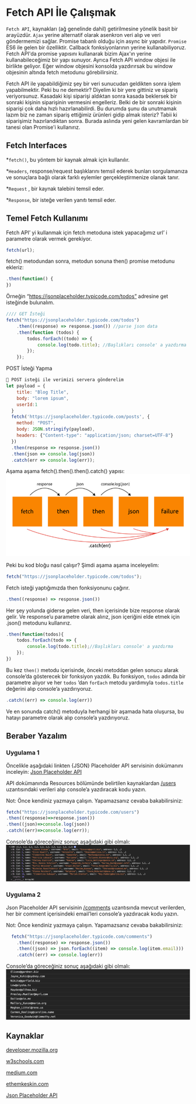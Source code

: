 # Fetch API İle Çalışmak

`Fetch API`, kaynakları (ağ genelinde dahil) getirilmesine yönelik basit bir arayüzdür. `Ajax` yerine alternatif olarak asenkron veri alıp ve veri göndermemizi sağlar. Promise tabanlı olduğu için async bir yapıdır. `Promise` ES6 ile gelen bir özelliktir. Callback fonksiyonlarının yerine kullanabiliyoruz. Fetch API'da promise yapısını kullanarak bizim Ajax'ın yerine kullanabileceğimiz bir yapı sunuyor. Ayrıca Fetch API window objesi ile birlikte geliyor. Eğer window objesini konsolda yazdırırsak bu window objesinin altında fetch metodunu görebilirsiniz.

Fetch API ile yapabildiğimiz şey bir veri sunucudan geldikten sonra işlem yapabilmektir. Peki bu ne demektir? Diyelim ki bir yere gittiniz ve sipariş veriyorsunuz. Kasadaki kişi siparişi aldıktan sonra kasada beklersek bir sonraki kişinin siparişinin vermesini engelleriz. Belki de bir sonraki kişinin siparişi çok daha hızlı hazırlanabilirdi. Bu durumda şunu da unutmamak lazım biz ne zaman sipariş ettiğimiz ürünleri gidip almak isteriz? Tabii ki siparişimiz hazırlandıktan sonra. Burada aslında yeni gelen kavramlardan bir tanesi olan Promise'i kullanırız.

## Fetch Interfaces

\*`fetch()`, bu yöntem bir kaynak almak için kullanılır.

\*`Headers`, response/request başlıklarını temsil ederek bunları sorgulamanıza ve sonuçlara bağlı olarak farklı eylemler gerçekleştirmenize olanak tanır.

\*`Request` , bir kaynak talebini temsil eder.

\*`Response`, bir isteğe verilen yanıtı temsil eder.

## Temel Fetch Kullanımı

Fetch API’ yi kullanmak için fetch metoduna istek yapacağımız url’ i parametre olarak vermek gerekiyor.

```javascript
fetch(url);
```

fetch() metodundan sonra, metodun sonuna then() promise metodunu ekleriz:

```javascript
.then(function() {
})
```

Örneğin “https://jsonplaceholder.typicode.com/todos” adresine get isteğinde bulunalım.

```javascript
//// GET İsteği
fetch("https://jsonplaceholder.typicode.com/todos")
	.then((response) => response.json()) //parse json data
	.then(function (todos) {
		todos.forEach((todo) => {
			console.log(todo.title); //Başlıkları console' a yazdırma
		});
	});
```

POST İsteği Yapma

```javascript
💭 POST isteği ile verimizi servera gönderelim
let payload = {
    title: "Blog Title",
    body: "lorem ipsum",
    userId:1
  }
  fetch('https://jsonplaceholder.typicode.com/posts', {
    method: "POST",
    body: JSON.stringify(payload),
    headers: {"Content-type": "application/json; charset=UTF-8"}
  })
  .then(response => response.json())
  .then(json => console.log(json))
  .catch(err => console.log(err));
```

Aşama aşama fetch().then().then().catch() yapısı:
![Resim 1 - fetch( ).then( ).catch( ) diyagramı](https://raw.githubusercontent.com/Kodluyoruz/taskforce/main/javascript/javascript-temel/fetch-api-ile-calismak/figures/fetch-diagram.jpg)

Peki bu kod bloğu nasıl çalışır? Şimdi aşama aşama inceleyelim:

```javascript
fetch("https://jsonplaceholder.typicode.com/todos");
```

Fetch isteği yaptığımızda then fonksiyonunu çağırır.

```javascript
.then((response) => response.json())
```

Her şey yolunda giderse gelen veri, then içerisinde bize response olarak gelir. Ve response’u parametre olarak alırız, json içeriğini elde etmek için .json() metodunu kullanırız.

```javascript
.then(function(todos){
    todos.forEach(todo => {
        console.log(todo.title);//Başlıkları console' a yazdırma
    });
})
```

Bu kez `then()` metodu içerisinde, önceki metoddan gelen sonucu alarak console’da gösterecek bir fonksiyon yazdık. Bu fonksiyon, `todos` adında bir parametre alıyor ve her `todos` ’dan `forEach` metodu yardımıyla `todos.title` değerini alıp console’a yazdırıyoruz.

```javascript
.catch((err) => console.log(err))
```

Ve en sonunda catch() metoduyla herhangi bir aşamada hata oluşursa, bu hatayı parametre olarak alıp console’a yazdırıyoruz.

## Beraber Yazalım

### Uygulama 1

Öncelikle aşağıdaki linkten {JSON} Placeholder API servisinin dokümanını inceleyin:
[Json Placeholder API](https://jsonplaceholder.typicode.com/)

API dokümanında Resources bölümünde belirtilen kaynaklardan [/users](https://jsonplaceholder.typicode.com/users) uzantısındaki verileri alıp console’a yazdıracak kodu yazın.

Not: Önce kendiniz yazmaya çalışın. Yapamazsanız cevaba bakabilirsiniz:


```javascript
fetch("https://jsonplaceholder.typicode.com/users")
.then((response)=>response.json())
.then((json)=>console.log(json))
.catch((err)=>console.log(err));
```

Console’da göreceğiniz sonuç aşağıdaki gibi olmalı:
![Cevap 1 Console Çıktısı](https://raw.githubusercontent.com/Kodluyoruz/taskforce/main/javascript/javascript-temel/fetch-api-ile-calismak/figures/fetch-result-1.png)

### Uygulama 2

Json Placeholder API servisinin [/comments](https://jsonplaceholder.typicode.com/comments) uzantısında mevcut verilerden, her bir comment içerisindeki email’leri console’a yazdıracak kodu yazın.

Not: Önce kendiniz yazmaya çalışın. Yapamazsanız cevaba bakabilirsiniz:

```javascript
  fetch("https://jsonplaceholder.typicode.com/comments")
    .then((response) => response.json())
    .then((json) => json.forEach((item) => console.log(item.email)))
    .catch((err) => console.log(err))
```

Console’da göreceğiniz sonuç aşağıdaki gibi olmalı:
![Cevap 2 Console Çıktısı](https://raw.githubusercontent.com/Kodluyoruz/taskforce/main/javascript/javascript-temel/fetch-api-ile-calismak/figures/fetch-result-2.png)

## Kaynaklar

[developer.mozilla.org](https://developer.mozilla.org/en-US/docs/Web/API/Fetch_API)

[w3schools.com](https://www.w3schools.com/js/js_api_fetch.asp)

[medium.com](https://medium.com/@ayabellazreg/fetch-api-for-beginners-265561404598)

[ethemkeskin.com](https://www.etemkeskin.com/index.php/2021/01/19/javascript-fetch-api-kullanimi/)

[Json Placeholder API](https://jsonplaceholder.typicode.com/)